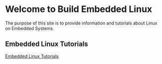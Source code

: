 # Welcome to Build Embedded Linux

The purpose of this site is to provide information and tutorials about Linux on Embedded Systems.

## Embedded Linux Tutorials
[Embedded Linux Tutorials](Embedded_Systems.md)
